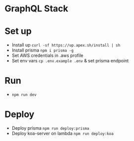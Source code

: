 # GraphQL Stack

# Set up
- Install up `curl -sf https://up.apex.sh/install | sh`
- Install prisma `npm i prisma -g`
- Set AWS credentials in .aws profile
- Set env vars `cp .env.example .env` & set prisma endpoint

# Run
- `npm run dev`

# Deploy
- Deploy prisma `npm run deploy:prisma`
- Deploy koa-server on lambda `npm run deploy:koa`

